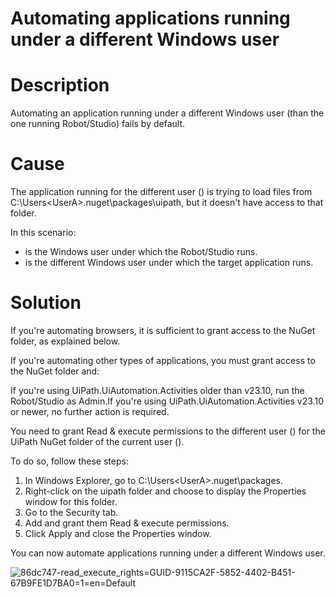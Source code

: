 ﻿# Automating applications running under a different Windows user

# Description

Automating an application running under a different Windows user (than the one running Robot/Studio) fails by default.

# Cause

The application running for the different user (<UserB>) is trying to load files from C:\Users\<UserA>\.nuget\packages\uipath, but it doesn't have access to that folder.

In this scenario:

* <UserA> is the Windows user under which the Robot/Studio runs.
* <UserB> is the different Windows user under which the target application runs.

# Solution

If you're automating browsers, it is sufficient to grant <UserB> access to the NuGet folder, as explained below.

If you're automating other types of applications, you must grant <UserB> access to the NuGet folder and:

If you're using UiPath.UiAutomation.Activities older than v23.10, run the Robot/Studio as Admin.If you're using UiPath.UiAutomation.Activities v23.10 or newer, no further action is required.

You need to grant Read & execute permissions to the different user (<UserB>) for the UiPath NuGet folder of the current user (<UserA>).

To do so, follow these steps:

1. In Windows Explorer, go to C:\Users\<UserA>\.nuget\packages.
2. Right-click on the uipath folder and choose to display the Properties window for this folder.
3. Go to the Security tab.
4. Add <UserB> and grant them Read & execute permissions.
5. Click Apply and close the Properties window.

You can now automate applications running under a different Windows user.

![86dc747-read_execute_rights=GUID-9115CA2F-5852-4402-B451-67B9FE1D7BA0=1=en=Default](/images/86dc747-read_execute_rights=GUID-9115CA2F-5852-4402-B451-67B9FE1D7BA0=1=en=Default.png)
